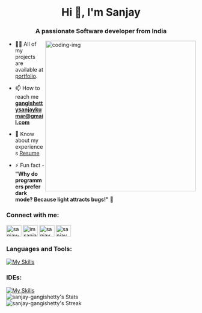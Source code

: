 <h1 align="center">Hi 👋, I'm Sanjay</h1>
<h3 align="center">A passionate Software developer from India</h3>

<img align="right" alt="coding-img" width="400" src="https://camo.githubusercontent.com/19db51af5f90f1b152bc0b9078f5fe97053955be5074f03f17019c70345bdcdb/68747470733a2f2f6d69726f2e6d656469756d2e636f6d2f6d61782f313336302f302a37513379765349765f7430696f4a2d5a2e676966">

- 👨‍💻 All of my projects are available at [portfolio](https://sanjay-gangishetty.github.io/portfolio/).

- 📫 How to reach me **gangishettysanjaykumar@gmail.com**

- 📄 Know about my experiences [Resume](https://drive.google.com/file/d/1hizEp8A5ybWM63kONBVVosqLge2TiyhM/view)

- ⚡ Fun fact - <br>**"Why do programmers prefer dark mode? Because light attracts bugs!" 🐞**

<h3 align="left">Connect with me:</h3>
<p align="left">
<a href="https://linkedin.com/in/sanjay-gangishetty" target="blank"><img align="center" src="https://raw.githubusercontent.com/rahuldkjain/github-profile-readme-generator/master/src/images/icons/Social/linked-in-alt.svg" alt="sanjay-gangishetty" height="30" width="40" /></a>
<a href="https://instagram.com/imsanjay.x" target="blank"><img align="center" src="https://raw.githubusercontent.com/rahuldkjain/github-profile-readme-generator/master/src/images/icons/Social/instagram.svg" alt="imsanjay.x" height="30" width="40" /></a>
<a href="https://www.hackerrank.com/sanjay_sk_kumar1" target="blank"><img align="center" src="https://raw.githubusercontent.com/rahuldkjain/github-profile-readme-generator/master/src/images/icons/Social/hackerrank.svg" alt="sanjay_sk_kumar1" height="30" width="40" /></a>
<a href="https://www.leetcode.com/sanjaykumarg" target="blank"><img align="center" src="https://raw.githubusercontent.com/rahuldkjain/github-profile-readme-generator/master/src/images/icons/Social/leet-code.svg" alt="sanjay_sk_kumar1" height="30" width="40" /></a>
</p>

<h3 align="left">Languages and Tools:</h3>

[![My Skills](https://skillicons.dev/icons?i=aws,java,html,css,js,jquery,bootstrap,tailwindcss,express,nodejs,react,vite,remix,mysql,sqlite,mongodb,prisma,c,cpp,php,py,flask,linux,docker,git,github,vim,bash,md,postman)](#)

<h3 align="left">IDEs:</h3>

[![My Skills](https://skillicons.dev/icons?i=vscode,eclipse,sublime)](#)
<br/>
![sanjay-gangishetty's Stats](https://github-readme-stats.vercel.app/api?username=sanjay-gangishetty&theme=tokyonight&show_icons=true&hide_border=true&count_private=true)
<br/>
![sanjay-gangishetty's Streak](https://github-readme-streak-stats.herokuapp.com/?user=sanjay-gangishetty&theme=tokyonight&hide_border=true)
